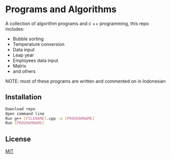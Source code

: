 # Programs and Algorithms
A collection of algorithm programs and c ++ programming, this repo includes:

* Bubble sorting
* Temperature conversion
* Data input
* Leap year
* Employees data input
* Matrix
* and others

NOTE: most of these programs are written and commented on in Indonesian
## Installation

```bash
Download repo
Open command line
Run g++ [FILENAME].cpp -o [PROGRAMNAME]
Run [PROGRAMNAME]
```

## License
[MIT](https://choosealicense.com/licenses/mit/)
